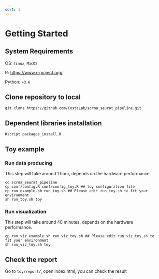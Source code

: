 ```yaml
---
sort: 1
---
```


# Getting Started


## System Requirements
OS: `linux`, `MacOS`

R: https://www.r-project.org/

Python: `>3.6`

## Clone repository to local

```shell
git clone https://github.com/CostaLab/scrna_seurat_pipeline.git
```

## Dependent libraries installation

```shell
Rscript packages_install.R
```

## Toy example

### Run data producing
This step will take around 1 hour, depends on the hardware performance.

```shell
cd scrna_seurat_pipeline
cp conf/config.R conf/config_toy.R ## toy configuration file
cp run_example.sh run_toy.sh ## Please edit run_toy.sh to fit your environment
sh run_toy.sh toy
```

### Run visualization
This step will take around 40 minutes, depends on the hardware performance.

```shell
cp run_viz_example.sh run_viz_toy.sh ## Please edit run_viz_toy.sh to fit your environment
sh run_viz_toy.sh toy
```

## Check the report
Go to `toy/report/`, open index.html, you can check the result

